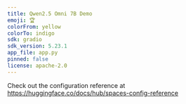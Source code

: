 ```yaml
---
title: Qwen2.5 Omni 7B Demo
emoji: 🏆
colorFrom: yellow
colorTo: indigo
sdk: gradio
sdk_version: 5.23.1
app_file: app.py
pinned: false
license: apache-2.0
---
```


Check out the configuration reference at https://huggingface.co/docs/hub/spaces-config-reference
